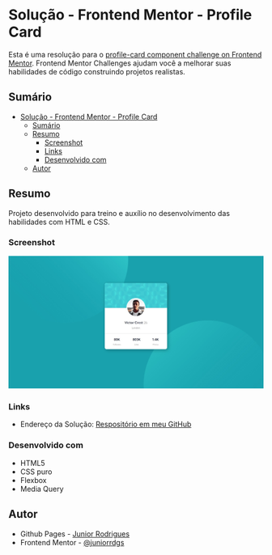 # Solução - Frontend Mentor - Profile Card

Esta é uma resolução para o [profile-card component challenge on Frontend Mentor](https://www.frontendmentor.io/challenges/profile-card-component-cfArpWshJ/hub/profile-card-component-8_gxXdYhD). Frontend Mentor Challenges ajudam você a melhorar suas habilidades de código construindo projetos realistas. 

## Sumário

- [Solução - Frontend Mentor - Profile Card](#solução---frontend-mentor---profile-card)
  - [Sumário](#sumário)
  - [Resumo](#resumo)
    - [Screenshot](#screenshot)
    - [Links](#links)
    - [Desenvolvido com](#desenvolvido-com)
  - [Autor](#autor)

## Resumo
Projeto desenvolvido para treino e auxílio no desenvolvimento das habilidades com HTML e CSS.

### Screenshot
![](./images/screenshot.jpg)

### Links
- Endereço da Solução: [Respositório em meu GitHub](https://github.com/juniorrdgs/profile-component)

### Desenvolvido com
- HTML5
- CSS puro
- Flexbox
- Media Query

## Autor

- Github Pages - [Junior Rodrigues](https://juniorrdgs.github.io)
- Frontend Mentor - [@juniorrdgs](https://www.frontendmentor.io/profile/juniorrdgs)
